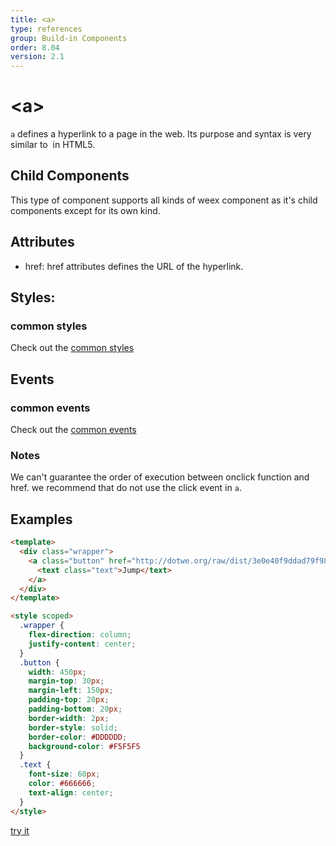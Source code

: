 ```yaml
---
title: <a>
type: references
group: Build-in Components
order: 8.04
version: 2.1
---
```


# &lt;a&gt;

`a` defines a hyperlink to a page in the web. Its purpose and syntax is very similar to [<a>](https://developer.mozilla.org/en-US/docs/Web/HTML/Element/a) in HTML5.

## Child Components

This type of component supports all kinds of weex component as it's child components except for its own kind.

## Attributes

* href: href attributes defines the URL of the hyperlink.

## Styles:

### common styles

Check out the [common styles](../common-style.html)

## Events

### common events

Check out the [common events](../common-event.html)

### Notes

We can't guarantee the order of execution between onclick function and href. we recommend that do not use the click event in `a`.

## Examples

```html
<template>
  <div class="wrapper">
    <a class="button" href="http://dotwe.org/raw/dist/3e0e40f9ddad79f98cd236753965ffd8.js">
      <text class="text">Jump</text>
    </a>
  </div>
</template>

<style scoped>
  .wrapper {
    flex-direction: column;
    justify-content: center;
  }
  .button {
    width: 450px;
    margin-top: 30px;
    margin-left: 150px;
    padding-top: 20px;
    padding-bottom: 20px;
    border-width: 2px;
    border-style: solid;
    border-color: #DDDDDD;
    background-color: #F5F5F5
  }
  .text {
    font-size: 60px;
    color: #666666;
    text-align: center;
  }
</style>
```

[try it](http://dotwe.org/vue/025db54e37123ab5336a4b848397660f)
